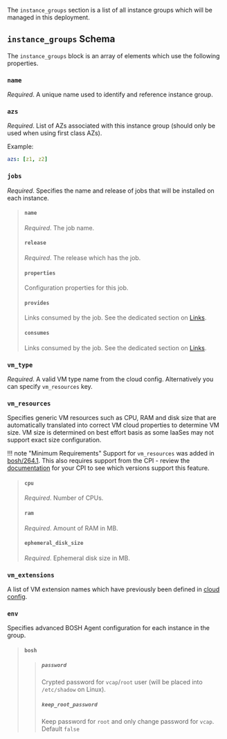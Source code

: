The `instance_groups` section is a list of all instance groups which will be managed in this deployment.


## `instance_groups` Schema

The `instance_groups` block is an array of elements which use the following properties.


### **`name`**

*Required*. A unique name used to identify and reference instance group.


### **`azs`**

*Required*. List of AZs associated with this instance group (should only be used when using first class AZs).

Example:

```yaml
azs: [z1, z2]
```

### **`jobs`**

*Required*. Specifies the name and release of jobs that will be installed on each instance.

> #### **`name`**
>
> *Required*. The job name.
>
>
> #### **`release`**
>
> *Required*. The release which has the job.
>
>
> #### **`properties`**
>
> Configuration properties for this job.
>
>
> #### **`provides`**
>
> Links consumed by the job. See the dedicated section on [Links](#).
>
>
> #### **`consumes`**
>
> Links consumed by the job. See the dedicated section on [Links](#).

### **`vm_type`**

*Required*. A valid VM type name from the cloud config. Alternatively you can specify `vm_resources` key.


### **`vm_resources`**

Specifies generic VM resources such as CPU, RAM and disk size that are automatically translated into correct VM cloud properties to determine VM size. VM size is determined on best effort basis as some IaaSes may not support exact size configuration.

!!! note "Minimum Requirements"
    Support for `vm_resources` was added in [bosh/264.1](https://github.com/cloudfoundry/bosh/releases/tag/v264.1). This also requires support from the CPI - review the [documentation](../../clouds/overview.md) for your CPI to see which versions support this feature.

> #### `cpu`
>
> *Required*. Number of CPUs.
>
>
> #### `ram`
>
> *Required*. Amount of RAM in MB.
>
>
> #### `ephemeral_disk_size`
>
> *Required*. Ephemeral disk size in MB.


### **`vm_extensions`**

A list of VM extension names which have previously been defined in [cloud config](../../todo.md).

### **`env`**

Specifies advanced BOSH Agent configuration for each instance in the group.

> #### `bosh`
>
>
> > ##### `password`
> >
> > Crypted password for `vcap`/`root` user (will be placed into `/etc/shadow` on Linux).
> >
> >
> > ##### `keep_root_password`
> >
> > Keep password for `root` and only change password for `vcap`. Default `false`
